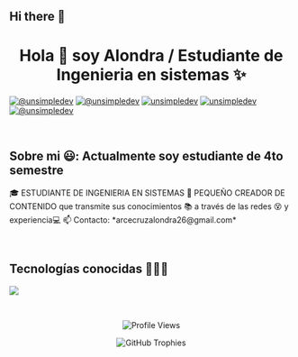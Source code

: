 ## Hi there 👋

<h1 align="center">Hola 👋  soy Alondra / Estudiante de Ingenieria en sistemas ✨ </h1> 

<p align="left">
  <a href="https://www.youtube.com/@unsimpledev" target="blank"><img align="center" src="https://img.shields.io/badge/YouTube-FF0000?style=for-the-badge&logo=youtube&logoColor=white" alt="@unsimpledev"  /></a>
  <a href="https://www.tiktok.com/@unsimpledev" target="blank"><img align="center" src="https://img.shields.io/badge/TikTok-000000?style=for-the-badge&logo=tiktok&logoColor=white" alt="@unsimpledev" /></a>
  <a href="https://linkedin.com/in/unsimpledev" target="blank"><img align="center" src="https://img.shields.io/badge/LinkedIn-0077B5?style=for-the-badge&logo=linkedin&logoColor=white" alt="unsimpledev"/></a>
  <a href="https://fb.com/unsimpledev" target="blank"><img align="center" src="https://img.shields.io/badge/Facebook-1877F2?style=for-the-badge&logo=facebook&logoColor=white" alt="unsimpledev"  /></a>
  <a href = "mailto:unsimpledev@gmail.com" target="blank"><img align="center" src="https://img.shields.io/badge/Gmail-D14836?style=for-the-badge&logo=gmail&logoColor=white" alt="@unsimpledev"  /></a>
</p>

<br>

<h2>Sobre mi 😃:
Actualmente soy estudiante de 4to semestre</h2>

<p align="left">
🎓 ESTUDIANTE DE INGENIERIA EN SISTEMAS  
🎥 PEQUEÑO CREADOR DE CONTENIDO que transmite sus conocimientos 📚 a través de las redes 😵 y experiencia💻  
📫 Contacto: *arcecruzalondra26@gmail.com*
</p>

<br>

<h2>Tecnologías conocidas 👨🏻‍💻</h2>
<p align="left">
  <a href="https://skillicons.dev">
    <img src="https://skillicons.dev/icons?i=html,java,nodejs,mysql,git,github,eclipse,vscode,linux&perline=9" />
  </a>
</p>

<br>

<!-- Sección de estadísticas -->

<p align="center">
  <img src="https://komarev.com/ghpvc/?username=10kartik&style=plastic&color=blueviolet" alt="Profile Views"/>
</p>

<!-- GitHub Trophies -->
<p align="center">
  <img src="https://github-profile-trophy.vercel.app/?username=10kartik&theme=radical&margin-w=10&no-frame=true" alt="GitHub Trophies"/>
</p>
